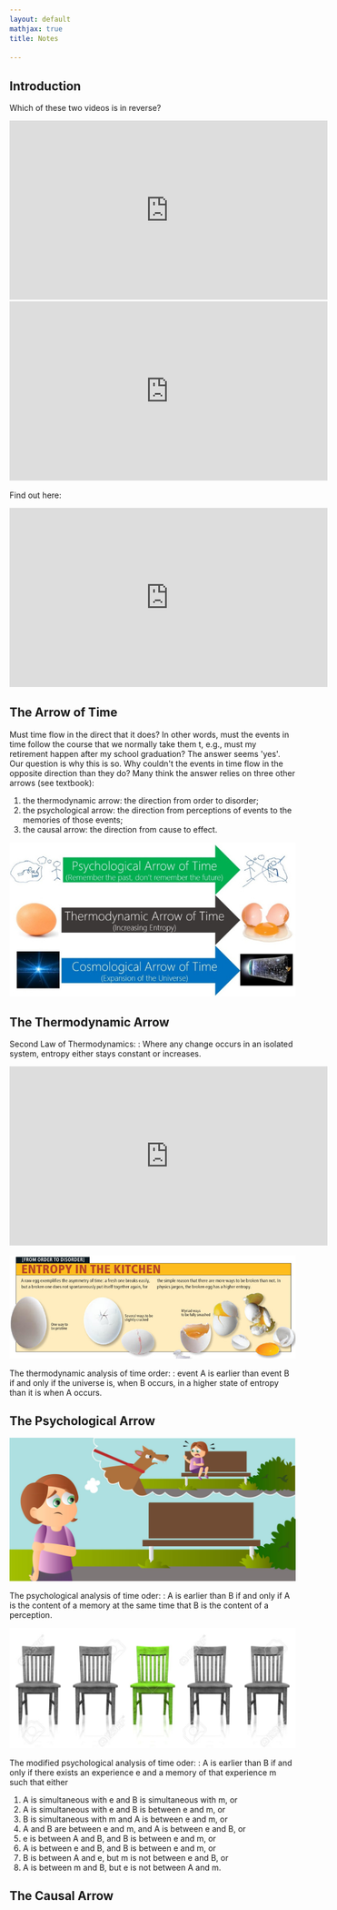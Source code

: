 ```yaml
---
layout: default
mathjax: true
title: Notes

---
```



## Introduction

Which of these two videos is in reverse? 

<iframe width="560" height="315" src="https://www.youtube.com/embed/g_a3TQ9L9cM" frameborder="0" allow="accelerometer; autoplay; encrypted-media; gyroscope; picture-in-picture" allowfullscreen></iframe>

<iframe width="560" height="315" src="https://www.youtube.com/embed/D-eDNDfU3oY" frameborder="0" allow="accelerometer; autoplay; encrypted-media; gyroscope; picture-in-picture" allowfullscreen></iframe>


Find out here: 

<iframe width="560" height="315" src="https://www.youtube.com/embed/SI5-UQKQVIM" frameborder="0" allow="accelerometer; autoplay; encrypted-media; gyroscope; picture-in-picture" allowfullscreen></iframe>


## The Arrow of Time

Must time flow in the direct that it does? In other words, must the events in time follow the course that we normally take them t, e.g., must my retirement happen after my school graduation? The answer seems 'yes'. Our question is why this is so. Why couldn't the events in time flow in the opposite direction than they do? Many think the answer relies on three other arrows (see textbook): 

1. the thermodynamic arrow: the direction from order to disorder;
2. the psychological arrow: the direction from perceptions of events to the memories of those events;
3. the causal arrow: the direction from cause to effect.


![image](arows.jpg)


## The Thermodynamic Arrow

Second Law of Thermodynamics: 
: Where any change occurs in an isolated system, entropy either stays constant or increases.


<iframe width="560" height="315" src="https://www.youtube.com/embed/YM-uykVfq_E" frameborder="0" allow="accelerometer; autoplay; encrypted-media; gyroscope; picture-in-picture" allowfullscreen></iframe>

![image](ent.jpg)


The thermodynamic analysis of time order: 
: event A is earlier than event B if and only if the universe is, when B occurs, in a higher state of entropy than it is when A occurs.

## The Psychological Arrow

![image](memory.jpg)

The psychological analysis of time oder: 
: A is earlier than B if and only if A is the content of a memory at the same time that B is the content of a perception.


![image](chairs.jpg)



The modified psychological analysis of time oder: 
: A is earlier than B if and only if there exists an experience e and a memory of that experience m such that either
1. A is simultaneous with e and B is simultaneous with m, or
2. A is simultaneous with e and B is between e and m, or
3. B is simultaneous with m and A is between e and m, or
4. A and B are between e and m, and A is between e and B, or
5. e is between A and B, and B is between e and m, or
6. A is between e and B, and B is between e and m, or
7. B is between A and e, but m is not between e and B, or
8. A is between m and B, but e is not between A and m. 


## The Causal Arrow


